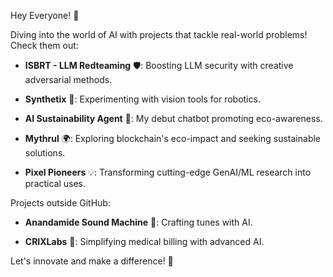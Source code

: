 Hey Everyone! 🌟

Diving into the world of AI with projects that tackle real-world problems! Check them out:

- **ISBRT - LLM Redteaming** 🛡️: Boosting LLM security with creative adversarial methods.
  
- **Synthetix** 🤖: Experimenting with vision tools for robotics.
  
- **AI Sustainability Agent** 🌱: My debut chatbot promoting eco-awareness.
  
- **Mythrul** 🌍: Exploring blockchain's eco-impact and seeking sustainable solutions.
  
- **Pixel Pioneers** 💡: Transforming cutting-edge GenAI/ML research into practical uses.

Projects outside GitHub:

- **Anandamide Sound Machine** 🎵: Crafting tunes with AI.
  
- **CRIXLabs** 🏥: Simplifying medical billing with advanced AI.

Let's innovate and make a difference! 🚀
